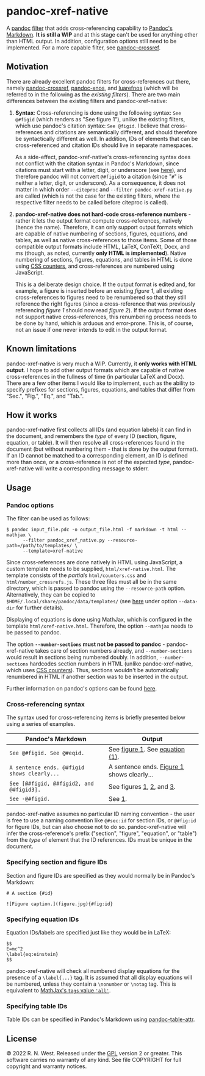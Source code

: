 # pandoc-xref-native

A [pandoc](https://pandoc.org/index.html) [filter](https://pandoc.org/filters.html) that adds cross-referencing capability to [Pandoc's Markdown](https://pandoc.org/MANUAL.html#pandocs-markdown). **It is still a WIP** and at this stage can't be used for anything other than HTML output. In addition, configuration options still need to be implemented. For a more capable filter, see [pandoc-crossref](https://github.com/lierdakil/pandoc-crossref).

## Motivation

There are already excellent pandoc filters for cross-references out there, namely [pandoc-crossref](https://github.com/lierdakil/pandoc-crossref), [pandoc-xnos](https://github.com/tomduck/pandoc-xnos), and [luarefnos](https://github.com/tstenner/luarefnos) (which will be referred to in the following as the *existing filters*). There are two main differences between the existing filters and pandoc-xref-native:

1. **Syntax**: Cross-referencing is done using the following syntax: `See @#figid` (which renders as "See figure 1"), unlike the existing filters, which use pandoc's citation syntax: `See @figid`. I believe that cross-references and citations are semantically different, and should therefore be syntactically different as well. In addition, IDs of elements that can be cross-referenced and citation IDs should live in separate namespaces.<div></div>
As a side-effect, pandoc-xref-native's cross-referencing syntax does not conflict with the citation syntax in Pandoc's Markdown, since citations must start with a letter, digit, or underscore (see [here](https://pandoc.org/MANUAL.html#citation-syntax)), and therefore pandoc will not convert `@#figid` to a citation (since "`#`" is neither a letter, digit, or underscore). As a consequence, it does not matter in which order `--citeproc` and `--filter pandoc-xref-native.py` are called (which is not the case for the existing filters, where the respective filter needs to be called before citeproc is called).

2. **pandoc-xref-native does not hard-code cross-reference numbers** - rather it lets the output format compute cross-references, natively (hence the name). Therefore, it can only support output formats which are capable of native numbering of sections, figures, equations, and tables, as well as native cross-references to those items. Some of those compatible output formats include HTML, LaTeX, ConTeXt, Docx, and ms (though, as noted, currently **only HTML is implemented**). Native numbering of sections, figures, equations, and tables in HTML is done using [CSS counters](https://developer.mozilla.org/en-US/docs/Web/CSS/CSS_Counter_Styles/Using_CSS_counters), and cross-references are numbered using JavaScript.<div></div>
This is a deliberate design choice. If the output format is edited and, for example, a figure is inserted before an existing *figure 1*, all existing cross-references to figures need to be renumbered so that they still reference the right figures (since a cross-reference that was previously referencing *figure 1* should now read *figure 2*). If the output format does not support native cross-references, this renumbering process needs to be done by hand, which is arduous and error-prone. This is, of course, not an issue if one never intends to edit in the output format.


## Known limitations

pandoc-xref-native is very much a WIP. Currently, it **only works with HTML output**. I hope to add other output formats which are capable of native cross-references in the fullness of time (in particular LaTeX and Docx). There are a few other items I would like to implement, such as the ability to specify prefixes for sections, figures, equations, and tables that differ from "Sec.", "Fig.", "Eq.", and "Tab.".


## How it works

pandoc-xref-native first collects all IDs (and equation labels) it can find in the document, and remembers the *type* of every ID (section, figure, equation, or table). It will then resolve all cross-references found in the document (but without numbering them - that is done by the output format). If an ID cannot be matched to a corresponding element, an ID is defined more than once, or a cross-reference is not of the expected *type*, pandoc-xref-native will write a corresponding message to stderr.


## Usage

### Pandoc options

The filter can be used as follows:
```
$ pandoc input_file.pdc -o output_file.html -f markdown -t html --mathjax \
      --filter pandoc_xref_native.py --resource-path=/path/to/templates/ \
      --template=xref-native
```
Since cross-references are done natively in HTML using JavaScript, a custom template needs to be supplied, `html/xref-native.html`. The template consists of the *partials* `html/counters.css` and `html/number_crossrefs.js`. These three files must all be in the same directory, which is passed to pandoc using the `--resource-path` option. Alternatively, they can be copied to `$HOME/.local/share/pandoc/data/templates/` (see [here](https://pandoc.org/MANUAL.html#general-options) under option `--data-dir` for further details).

Displaying of equations is done using MathJax, which is configured in the template `html/xref-native.html`. Therefore, the option `--mathjax` needs to be passed to pandoc.

The option **`--number-sections` must not be passed to pandoc** - pandoc-xref-native takes care of section numbers already, and `--number-sections` would result in sections being numbered doubly. In addition, `--number-sections` hardcodes section numbers in HTML (unlike pandoc-xref-native, which uses [CSS counters](https://developer.mozilla.org/en-US/docs/Web/CSS/CSS_Counter_Styles/Using_CSS_counters)). Thus, sections wouldn't be automatically renumbered in HTML if another section was to be inserted in the output.

Further information on pandoc's options can be found [here](https://pandoc.org/MANUAL.html#options).

### Cross-referencing syntax

The syntax used for cross-referencing items is briefly presented below using a series of examples.

| Pandoc's Markdown | Output |
| --- | --- |
| `See @#figid. See @#eqid.` | See [figure 1](#). See [equation (1)](#). |
| `A sentence ends. @#figid shows clearly...` | A sentence ends. [Figure 1](#) shows clearly... |
| `See [@#figid, @#figid2, and @#figid3].` | See figures [1](#), [2](#), and [3](#). |
| `See -@#figid.` | See [1](). |

pandoc-xref-native assumes no particular ID naming convention - the user is free to use a naming convention like `@#sec:id` for section IDs, or `@#fig:id` for figure IDs, but can also choose not to do so. pandoc-xref-native will infer the cross-reference's prefix ("section", "figure", "equation", or "table") from the *type* of element that the ID references. IDs must be unique in the document.

### Specifying section and figure IDs

Section and figure IDs are specified as they would normally be in Pandoc's Markdown:
```
# A section {#id}

![Figure caption.](figure.jpg){#fig:id}
```

### Specifying equation IDs

Equation IDs/labels are specified just like they would be in LaTeX:
```
$$
E=mc^2
\label{eq:einstein}
$$
```
pandoc-xref-native will check all numbered display equations for the presence of a `\label{...}` tag. It is assumed that all display equations will be numbered, unless they contain a `\nonumber` or `\notag` tag. This is equivalent to [MathJax's `tags` value `'all'`](https://docs.mathjax.org/en/latest/input/tex/eqnumbers.html).

### Specifying table IDs

Table IDs can be specified in Pandoc's Markdown using [pandoc-table-attr](https://github.com/rnwst/pandoc-table-attr).

## License

© 2022 R. N. West. Released under the [GPL](https://www.gnu.org/licenses/old-licenses/gpl-2.0.html) version 2 or greater. This software carries no warranty of any kind. See file COPYRIGHT for full copyright and warranty notices.
